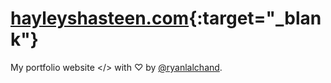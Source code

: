 # [hayleyshasteen.com](https://hayleyshasteen.com){:target="\_blank"}

My portfolio website </> with &#9825; by [@ryanlalchand](https://github.com/ryanlalchand).
